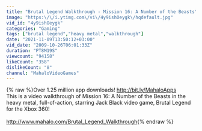 ```yaml
---
title: "Brutal Legend Walkthrough - Mission 16: A Number of the Beasts"
image: "https:\/\/i.ytimg.com\/vi\/4y9ishOeygk\/hqdefault.jpg"
vid_id: "4y9ishOeygk"
categories: "Gaming"
tags: ["brutal legend","heavy metal","walkthrough"]
date: "2021-11-09T13:50:12+03:00"
vid_date: "2009-10-26T06:01:33Z"
duration: "PT8M19S"
viewcount: "94158"
likeCount: "358"
dislikeCount: "8"
channel: "MahaloVideoGames"
---
```

{% raw %}Over 1.25 million app downloads! <a rel="nofollow" target="blank" href="http://bit.ly/MahaloApps">http://bit.ly/MahaloApps</a><br />This is a video walkthrough of Mission 16: A Number of the Beasts in the heavy metal, full-of-action, starring Jack Black video game, Brutal Legend for the Xbox 360!<br /><br /><a rel="nofollow" target="blank" href="http://www.mahalo.com/Brutal_Legend_Walkthrough">http://www.mahalo.com/Brutal_Legend_Walkthrough</a>{% endraw %}

